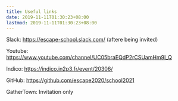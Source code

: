 ```yaml
---
title: Useful links
date: 2019-11-11T01:30:23+08:00
lastmod: 2019-11-11T01:30:23+08:00
---
```


Slack: https://escape-school.slack.com/ (aftere being invited)

Youtube: https://www.youtube.com/channel/UC05braEQdP2rCSUamHm9I_Q

Indico: https://indico.in2p3.fr/event/20306/

GitHub: https://github.com/escape2020/school2021

GatherTown: Invitation only
